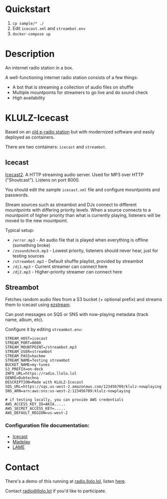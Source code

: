 # Quickstart
1. `cp sample/* ./`
2. Edit `icecast.xml` and `streambot.env`
3. `docker-compose up`

# Description
An internet radio station in a box.

A well-functioning internet radio station consists of a few things:
* A bot that is streaming a collection of audio files on shuffle
* Multiple mountpoints for streamers to go live and do sound check
* High availability

# KLULZ-Icecast
Based on an [old e-radio station](https://www.reddit.com/r/internetcollection/comments/60do6w/klulz_troll_radio/) but with modernized software and easily deployed as containers.

There are two containers: `icecast` and `streambot`.


## Icecast
[Icecast2](https://icecast.org/). A HTTP streaming audio server. Used for MP3 over HTTP ("Shoutcast"). Listens on port 8000.

You should edit the sample `icecast.xml` file and configure mountpoints and passwords.

Stream sources such as streambot and DJs connect to different mountpoints with differing priority levels. When a source connects to a mountpoint of higher priority than what is currently playing, listeners will be moved to the new mountpoint.

Typical setup:
* `/error.mp3` - An audio file that is played when everything is offline (something broke)
* `/zsoundcheck.mp3` - Lowest priority, listeners should never hear, just for testing sources
* `/streambot.mp3` - Default shuffle playlist, provided by streambot
* `/dj1.mp3` - Current streamer can connect here
* `/dj2.mp3` - Higher-priority streamer can connect here


## Streambot
Fetches random audio files from a S3 bucket (+ optional prefix) and streams them to icecast using [ezstream](https://github.com/xiph/ezstream).

Can post messages on SQS or SNS with now-playing metadata (track name, album, etc).

Configure it by editing `streambot.env`:
```
STREAM_HOST=icecast
STREAM_PORT=8000
STREAM_MOUNTPOINT=/streambot.mp3
STREAM_USER=streambot
STREAM_PASS=hackme
STREAM_NAME=Testing streambot
BUCKET_NAME=my-tunes
S3_PREFIX=on-deck
INFO_URL=https://radio.llolo.lol
GENRE=Dubtechno
DESCRIPTION=Made with KLULZ-Icecast
SQS_URL=https://sqs.us-west-2.amazonaws.com/123456709/klulz-nowplaying
SNS_ARN=arn:aws:sns:us-west-2:123456709:klulz-nowplaying

# if testing locally, you can provide AWS credentials
AWS_ACCESS_KEY_ID=AKIA.....
AWS_SECRET_ACCESS_KEY=.....
AWS_DEFAULT_REGION=us-west-2
```


### Configuration file documentation:
* [Icecast](http://owl.homeip.net/manuals/services/icecast/icecast2_config_file.html)
* [Madplay](https://www.systutorials.com/docs/linux/man/1-madplay/)
* [LAME](https://svn.code.sf.net/p/lame/svn/trunk/lame/USAGE)

# Contact
There's a demo of this running at [radio.llolo.lol](https://radio.llolo.lol), listen [here](https://radio.llolo.lol/listen.mp3.m3u).

Contact radio@llolo.lol if you'd like to participate.
